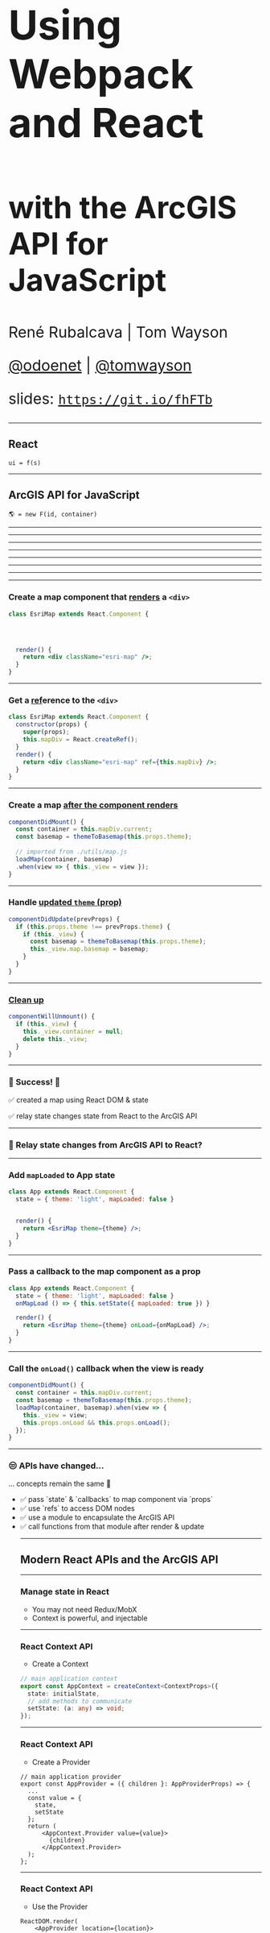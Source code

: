<!-- .slide: data-background="../reveal.js/img/2019/devsummit/bg-1.png" -->

<h1 style="text-align: left; font-size: 80px;">Using Webpack and React</h1>
<h2 style="text-align: left; font-size: 60px;">with the ArcGIS API for JavaScript</h2>
<p style="text-align: left; font-size: 30px;">René Rubalcava | Tom Wayson</p>
<p style="text-align: left; font-size: 30px;"><a href="https://github.com/odoenet">@odoenet</a> | <a href="https://github.com/tomwayson">@tomwayson</a></p>
    <p style="text-align: left; font-size: 30px;">slides: <a href="https://git.io/fhFTb"><code>https://git.io/fhFTb</code></a></p>

---

<!-- .slide: data-background="../reveal.js/img/2019/devsummit/bg-4.png" -->

## React

<p><code>ui = f(s)</code></p>

---

<!-- .slide: data-background="../reveal.js/img/2019/devsummit/bg-4.png" -->

## ArcGIS API for JavaScript

`🌎 = new F(id, container)`


---

<!-- .slide: data-background="img/wayson/ReactArcGISVennDiagram.svg" -->


---

<!-- .slide: data-background="img/wayson/ReactArcGISVennDiagram2.svg" -->

---

<!-- .slide: data-background="img/wayson/ReactArcGISVennDiagram3.svg" -->

---

<!-- .slide: data-background="img/wayson/ReactMapAppLight.svg" -->

---

<!-- .slide: data-background="img/wayson/ReactMapAppDark.svg" -->

---

<!-- .slide: data-background="img/wayson/ReactMapAppDarkComponents.svg" -->

---

<!-- .slide: data-background="img/wayson/ReactMapAppDarkArcGISCode.svg" -->

---

<!-- .slide: data-background="../reveal.js/img/2019/devsummit/bg-3.png" class="code-md" data-transition="fade" -->
### Create a map component that [renders](https://reactjs.org/docs/react-component.html#render) a `<div>`

```jsx
class EsriMap extends React.Component {




  render() {
    return <div className="esri-map" />;
  }
}
```

---

<!-- .slide: data-background="../reveal.js/img/2019/devsummit/bg-3.png" class="code-md" data-transition="fade" -->
### Get a [ref](https://reactjs.org/docs/refs-and-the-dom.html)erence to the `<div>`

```jsx
class EsriMap extends React.Component {
  constructor(props) {
    super(props);
    this.mapDiv = React.createRef();
  }
  render() {
    return <div className="esri-map" ref={this.mapDiv} />;
  }
}
```

---

<!-- .slide: data-background="../reveal.js/img/2019/devsummit/bg-3.png" class="code-md" data-transition="fade" -->
### Create a map [after the component renders](https://reactjs.org/docs/react-component.html#componentdidmount)

```jsx
componentDidMount() {
  const container = this.mapDiv.current;
  const basemap = themeToBasemap(this.props.theme);
  
  // imported from ./utils/map.js
  loadMap(container, basemap)
  .when(view => { this._view = view });
}
```

---

<!-- .slide: data-background="../reveal.js/img/2019/devsummit/bg-3.png" class="code-md" data-transition="fade" -->
### Handle [updated `theme` (prop)](https://reactjs.org/docs/react-component.html#componentdidupdate)

```jsx
componentDidUpdate(prevProps) {
  if (this.props.theme !== prevProps.theme) {
    if (this._view) {
      const basemap = themeToBasemap(this.props.theme);
      this._view.map.basemap = basemap;
    }
  }
}
```

---

<!-- .slide: data-background="../reveal.js/img/2019/devsummit/bg-3.png" class="code-md" data-transition="fade" -->
### [Clean up](https://reactjs.org/docs/react-component.html#componentwillunmount)

```jsx
componentWillUnmount() {
  if (this._view) {
    this._view.container = null;
    delete this._view;
  }
}
```

---

<!-- .slide: data-background="../reveal.js/img/2019/devsummit/bg-2.png" -->

### 🎉 Success! 🎉

<p class="fragment">✅ created a map using React DOM & state</p>
<p class="fragment">✅ relay state changes state from React to the ArcGIS API</p>

---

<!-- .slide: data-background="../reveal.js/img/2019/devsummit/bg-2.png" class="code-md" data-transition="fade" -->
### 🤔 Relay state changes from ArcGIS API to React?


---

<!-- .slide: data-background="../reveal.js/img/2019/devsummit/bg-3.png" class="code-md" data-transition="fade" -->
### Add `mapLoaded` to App state

```jsx
class App extends React.Component {
  state = { theme: 'light', mapLoaded: false }


  render() {
    return <EsriMap theme={theme} />;
  }
}
```

---

<!-- .slide: data-background="../reveal.js/img/2019/devsummit/bg-3.png" class="code-md" data-transition="fade" -->
### Pass a callback to the map component as a prop

```jsx
class App extends React.Component {
  state = { theme: 'light', mapLoaded: false }
  onMapLoad () => { this.setState({ mapLoaded: true }) }

  render() {
    return <EsriMap theme={theme} onLoad={onMapLoad} />;
  }
}
```

---

<!-- .slide: data-background="../reveal.js/img/2019/devsummit/bg-3.png" class="code-md" data-transition="fade" -->
### Call the `onLoad()` callback when the view is ready

```jsx
componentDidMount() {
  const container = this.mapDiv.current;
  const basemap = themeToBasemap(this.props.theme);
  loadMap(container, basemap).when(view => {
    this._view = view;
    this.props.onLoad && this.props.onLoad();
  });
}
```

---

<!-- .slide: data-background="../reveal.js/img/2019/devsummit/bg-2.png" -->

### 😒 APIs have changed...

<p class="fragment">... concepts remain the same 🙂</p>

<ul>
  <li class="fragment">✅ pass `state` & `callbacks` to map component via `props`</li>
  <li class="fragment">✅ use `refs` to access DOM nodes</li>
  <li class="fragment">✅ use a module to encapsulate the ArcGIS API</li>
  <li class="fragment">✅ call functions from that module after render & update</li>
</li>

---

<!-- .slide: data-background="../reveal.js/img/2019/devsummit/bg-2.png" -->

## Modern React APIs and the ArcGIS API

---

### Manage state in React

* You may not need Redux/MobX
* Context is powerful, and injectable

---

### React Context API

* Create a Context

```ts
// main application context
export const AppContext = createContext<ContextProps>({
  state: initialState,
  // add methods to communicate
  setState: (a: any) => void;
});
```

---

### React Context API

* Create a Provider

```tsx
// main application provider
export const AppProvider = ({ children }: AppProviderProps) => {
  ...
  const value = {
    state,
    setState
  };
  return (
      <AppContext.Provider value={value}>
        {children}
      </AppContext.Provider>
  );
};
```

---

### React Context API

* Use the Provider

```tsx
ReactDOM.render(
    <AppProvider location={location}>
        <AwesomeApp />
    </AppProvider>
  document.getElementById("root")
);
```

---

### React Context API

* Use the Context

```tsx
const AwesomeApp = () => {
  const mapRef = useRef<HTMLDivElement>(null);
  const { state, setState } = useContext(AppContext);
  useEffect(
    () => {
      setState(mapRef.current);
    },
    []
  );
  return (
    <MapContainer webmapid={state.webmapid} ref={mapRef} />
  );
};
```

---

<!-- .slide: data-background="../reveal.js/img/2019/devsummit/bg-4.png" -->

## What the hook?

---

### What have I done?

```ts
const mapRef = useRef<HTMLDivElement>(null);
const { state, setState } = useContext(AppContext);
useEffect(
  () => {
    setState(mapRef.current);
  },
  []
);
```

---

### React hooks

* `useEffect`
* `useState`
* `useContext`
* and more!

- [documentation](https://reactjs.org/docs/hooks-intro.html)

---

### `useEffect`

* Replaces some class lifecycle methods... mostly
  * componentDidMount
  * componentDidUpdate
  * componentWillUnmount

---

### `useEffect`

```ts
let watcher;
useEffect( // happens after render - EVERY TIME
  () => {
    if(watcher) {
      return;
    }
    watcher = mapView.watch("stationary", () => {
      // do something
    });
    return () => watcher.remove();
  },
  // when this value changes
  // rerun this hook
  [someProp]
);
```

---

### `useState`

* Manage local state
* Keep it simple

```ts
const [ready, setReady] = useState(false);
// later
setReady(true);
```

---

### `useState`

```ts
// You could do objects as well
const initialState = {
  selectedFeatures: [],
  extent: null
};

const [state, setState] = useState({ ...initialState });
```

---

### `useContext`

* Helps you manage application state
* _Could_ replace redux/mobx

---

### `useContext`

```tsx
const AwesomeApp = () => {
  const mapRef = useRef<HTMLDivElement>(null);
  const { state } = useContext(AppContext);
  return (
    <WebMapComponent webmapid={state.webmapid} />
  );
};
```

---

<!-- .slide: data-background="../reveal.js/img/2019/devsummit/bg-4.png" -->

## Suspense

---

## Hold your Suspense

* Lazy-load React components
* useful in modular apps

```tsx
import React, { lazy } from "react";
// lazy load the components that use Maps
const WebMapView = lazy(() => import("../components/WebMapView"));
// later on
<Suspense fallback={<Placeholder />}>
  <ListView />
  <WebMapView />
</Suspense>
```

---

<!-- .slide: data-background="../reveal.js/img/2019/devsummit/bg-4.png" -->

## Modularize API usage

---

* Do all the API work seperate from your UI
* _Separate content from navigation_ - pattern in PWAs

```ts
// src/data/map.ts
export function initialize(element: Element) {
  view.container = element;
  view.when(() => {
    // magic
  });
}
```

---

* Use in your context or component

```ts
// src/contexts/App.ts
const [ container, setContainer ] = useState<HTMLDivElement>(element);
const loadMap = async () => {
  // lazy load the API
  const map = await import("../data/map");
  map.initialize(container);
};
useEffect(
  () => {
    if (container) {
      loadMap();
    }
  },
  [container]
);
```

---

## Why lazy load the API?

* So webpack can create async bundles
* `bundle1.js` -> `bundle2.js` -> `bundle3.js`
* Only load the resources you need when you need them
* Leads to faster initial loads

---

## Demo

* [Nearby JavaScript](https://developers.arcgis.com/example-apps/nearby-javascript/)

---

<!-- .slide: data-background="../reveal.js/img/2019/devsummit/bg-2.png" data-transition="fade" -->
## 😎 [@arcgis/webpack-plugin](https://github.com/Esri/arcgis-webpack-plugin) 👍
<p class="fragment">... but</p>
<p class="fragment">ArcGIS API 4.7+ only</p>
<p class="fragment">Must be able to configure webpack</p>


---

<!-- .slide: data-background="../reveal.js/img/2019/devsummit/bg-2.png" -->

## Popular React Tools & Frameworks

<table class="clis">
  <tbody>
    <tr>
      <td>
        <a href="https://github.com/facebook/create-react-app">
          <img src="img/wayson/react-js-img.png" width="240" class="transparent" />
          <p>create-react-app</p>
        </a>
      </td>
      <td>
        <a href="https://nextjs.org/">
          <img style="margin: 80px 0" src="img/wayson/nextjs-white-logo.svg" width="240" class="transparent" />
          <p>Next.js</p>
        </a>
      </td>
      <td>
        <a href="https://www.gatsbyjs.org/">
          <img src="img/wayson/gatsby-logo.png" width="240" class="transparent" />
          <p>Gatsby</p>
        </a>
      </td>
    </tr>
  </tbody>
</table>
<p class="fragment">All insulate you from 😱 of webpack config</p>

---

<!-- .slide: data-background="../reveal.js/img/2019/devsummit/bg-2.png" data-transition="fade" -->
<p>👵 ArcGIS API < 4.7x? 👴</p>
<p class="fragment">🔒 No access to webpack config? 🔒</p>
<p class="fragment">🙈 Don't _want_ to config webpack? 😱</p>

---

<!-- .slide: data-background="../reveal.js/img/2019/devsummit/bg-2.png" data-transition="fade" -->
###  No problem. Try [esri-loader](https://github.com/Esri/esri-loader)

<div>
    <img src="img/wayson/esri-loader-band-aid-center-text.png" class="transparent" height="120" />
</div>

---

<!-- .slide: data-background="../reveal.js/img/2019/devsummit/bg-2.png" data-transition="fade" -->
### Works with ArcGIS API [3.x](https://developers.arcgis.com/javascript/3/) <span class="fragment" data-fragment-index="1">_and_ 4.x</span>

<div>
  <img src="img/wayson/esri.png" class="transparent" height="120" />
  <img src="img/wayson/esri.png" class="transparent" height="120" />
  <img src="img/wayson/esri.png" class="transparent" height="120" />
  <img src="img/wayson/esri.png" class="transparent fragment"  data-fragment-index="1" height="120" />
</div>

---

<!-- .slide: data-background="../reveal.js/img/2019/devsummit/bg-2.png" data-transition="fade" -->
### Works with _any_ React tool / library / framework

<div>
  <img src="img/wayson/esri.png" class="transparent" height="120" />
  <img src="img/wayson/Heart_corazon.svg" class="transparent" height="120" />
  <img src="img/wayson/react-js-img.png" class="transparent" height="120" />
  <img src="img/wayson/redux-logo.svg" class="transparent" height="120" />
  <img src="img/wayson/nextjs-white-logo.svg" class="transparent" height="100" />
  <img src="img/wayson/gatsby-logo.png" class="transparent" height="120" />
</div>

---

<!-- .slide: data-background="../reveal.js/img/2019/devsummit/bg-2.png" data-transition="fade" -->
### BTW... <span class="fragment" data-fragment-index="1">Not _just_ for Webpack & React</span>

<div class="fragment" data-fragment-index="1">
  <img src="img/wayson/webpack-icon-square-big.png" class="transparent" height="120" />
  <img src="img/wayson/react-js-img.png" class="transparent" height="120" />
</div>

---

<!-- .slide: data-background="../reveal.js/img/2019/devsummit/bg-2.png" data-transition="fade" -->
### Works with _any_ module loader

<div>
  <img src="img/wayson/esri.png" class="transparent" height="120" />
  <img src="img/wayson/Heart_corazon.svg" class="transparent" height="120" />
  <img src="img/wayson/webpack-icon-square-big.png" class="transparent" height="120" />
  <img src="img/wayson/rollup1.png" class="transparent" height="100" />
  <img src="img/wayson/parcel-og.png" class="transparent" height="140" />
</div>

---

<!-- .slide: data-background="../reveal.js/img/2019/devsummit/bg-2.png" data-transition="fade" -->
### Works with _any_ framework

<div>
  <img src="img/wayson/esri.png" class="transparent" height="120" />
  <img src="img/wayson/Heart_corazon.svg" class="transparent" height="120" />
  <img src="img/wayson/tomster-sm.png" class="transparent" height="120" />
  <img src="img/wayson/angular.png" class="transparent" height="120" />
  <img src="img/wayson/vue-logo.png" class="transparent" height="120" />
  <img src="img/wayson/react-js-img.png" class="transparent" height="120" />
  <img src="img/wayson/Dojo-New.png" class="transparent" height="120" />
</div>

---

<!-- .slide: data-background="../reveal.js/img/2019/devsummit/bg-3.png" class="code-md" data-transition="fade" -->
### Using [esri-loader](https://github.com/Esri/esri-loader#install) with Webpack

<img class="transparent" src="img/wayson/800px-Npm-logo.svg.png" style="width: 300px; margin: 110px 0;">
<h3><code>npm install --save esri-loader</code></h3>

---

<!-- .slide: data-background="../reveal.js/img/2019/devsummit/bg-3.png" class="code-md" data-transition="fade" -->
### Using [esri-loader](https://github.com/Esri/esri-loader#install) with Webpack

<img class="transparent" src="img/wayson/yarn-cat-eating-bower-bird.png">
<h3><code>yarn add esri-loader</code></h3>

---

<!-- .slide: data-background="../reveal.js/img/2019/devsummit/bg-3.png" class="code-md" data-transition="fade" -->
### Using [`loadModules()`](https://github.com/Esri/esri-loader#usage)

```js
import { loadModules } from 'esri-loader';

loadModules([
  "esri/Map",
  "esri/views/MapView"
]).then(([Map, MapView]) => {
  // Code to create the map and view will go here
});
```

---

<!-- .slide: data-background="../reveal.js/img/2019/devsummit/bg-3.png" class="code-md" data-transition="fade" -->
### Look [familiar](https://developers.arcgis.com/javascript/latest/sample-code/intro-mapview/index.html)?

```js
// this is what loadModules() does under the hood

require([
  "esri/Map",
  "esri/views/MapView"
], function(Map, MapView) {
  // Code to create the map and view will go here
});
```

---

<!-- .slide: data-background="../reveal.js/img/2019/devsummit/bg-3.png" class="code-md" data-transition="fade" -->
### [Lazy loads the ArcGIS API](https://github.com/Esri/esri-loader#lazy-loading-the-arcgis-api-for-javascript) by default

<pre class="language-js" data-line="2,6">
<code class="language-js">loadModules(["esri/config"]) // <- loads API 1st time
.then(([esriConfig]) => {
  esriConfig.useIdentity = false;
  // don't worry, this won't load the API again!
  loadModules(
    ["esri/Map", "esri/views/MapView"],
  ]).then(([Map, MapView]) => { /* do map things */ });
});</code></pre>

---

<!-- .slide: data-background="../reveal.js/img/2019/devsummit/bg-3.png" class="code-md" data-transition="fade" -->
### Lazy load the ArcGIS CSS

<pre class="language-js" data-line="6">
<code class="language-js">// pass options as a second argument
loadModules(
  ["esri/Map", "esri/views/MapView"],
  // this stylesheet is only loaded once
  { css: "https://js.arcgis.com/4.10/esri/css/main.css" }
]).then(([Map, MapView]) => {
  /* do map things with style! */
});</code></pre>

Note:
for even better initial load performance

---

<!-- .slide: data-background="../reveal.js/img/2019/devsummit/bg-3.png" class="code-md" data-transition="fade" -->
### [Load a specific version of the ArcGIS API](https://github.com/Esri/esri-loader#from-a-specific-version)

```js
const apiUrl = "https://js.arcgis.com/3.27/";
loadModules(
  ["esri/map"],
  {
    url: apiUrl,
    css: `${apiUrl}esri/css/esri.css`
  }
]).then(([Map]) => { /* do old skool map things */ });
```

---

<!-- .slide: data-background="../reveal.js/img/2019/devsummit/bg-3.png" class="code-md" data-transition="fade" -->
### Additional options & patterns

See the esri-loader docs for examples of:
- [configuring Dojo](https://github.com/Esri/esri-loader#configuring-dojo)
- [using ArcGIS types in TS](https://github.com/Esri/esri-loader#arcgis-types)
- and [more](https://github.com/Esri/esri-loader#advanced-usage)

---

<!-- .slide: data-background="../reveal.js/img/2019/devsummit/bg-6.png" -->

## Demo

[Theme Switcher (on CodeSandbox)](https://codesandbox.io/s/8ykw098vw0)

<iframe src="https://codesandbox.io/embed/8ykw098vw0?fontsize=14&module=%2Fsrc%2Futils%2Fmap.js" style="width:100%; height:500px; border:0; border-radius: 4px; overflow:hidden;" sandbox="allow-modals allow-forms allow-popups allow-scripts allow-same-origin"></iframe>

---

<!-- .slide: data-background="../reveal.js/img/2019/devsummit/bg-6.png" -->

## Example: Create ArcGIS App

<a href="https://create-arcgis-app.surge.sh/"><img width="852" src="img/wayson/create-arcgis-app-screenshot.png" /></a>

[create-arcgis-app](https://github.com/tomwayson/create-arcgis-app)

---

<!-- .slide: data-background="../reveal.js/img/2019/devsummit/bg-6.png" -->

## Example: Next ArcGIS App

<a href="https://next-arcgis-app.now.sh/"><img width="680" src="img/wayson/next-arcgis-app-screenshot.png" /></a>

[next-arcgis-app](https://github.com/tomwayson/next-arcgis-app)

---

<!-- .slide: data-background="../reveal.js/img/2019/devsummit/bg-6.png" -->

## Conclusion

<div>
  <img src="img/wayson/esri.png" class="transparent" height="120" />
  <img src="img/wayson/Heart_corazon.svg" class="transparent" height="120" />
  <img src="img/wayson/webpack-icon-square-big.png" class="transparent" height="120" />
  <img src="img/wayson/react-js-img.png" class="transparent" height="120" />
</div>

Notes:
It's never been a better time to be a React dev
It's never been a better time to be a ArcGIS dev
Go forth and prosper

---

<!-- .slide: data-background="../reveal.js/img/2019/devsummit/bg-esri.png" -->

---

<!-- .slide: data-background="../reveal.js/img/2019/devsummit/bg-rating.png" -->

